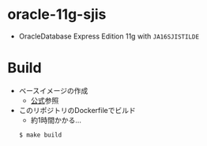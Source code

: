 # oracle-11g-sjis
* OracleDatabase Express Edition 11g with `JA16SJISTILDE`

# Build
* ベースイメージの作成
  * [公式](https://github.com/oracle/docker-images)参照
* このリポジトリのDockerfileでビルド
  * 約1時間かかる…
  ```sh
  $ make build
  ```
